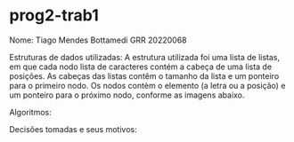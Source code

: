 # prog2-trab1

Nome: Tiago Mendes Bottamedi GRR 20220068

Estruturas de dados utilizadas: 
  A estrutura utilizada foi uma lista de listas, em que cada nodo lista de caracteres contém a cabeça de uma lista de posições. As cabeças das listas contêm o tamanho da lista e um ponteiro para o primeiro nodo. Os nodos contèm o elemento (a letra ou a posição) e um ponteiro para o próximo nodo, conforme as imagens abaixo.


Algoritmos:


Decisões tomadas e seus motivos:


